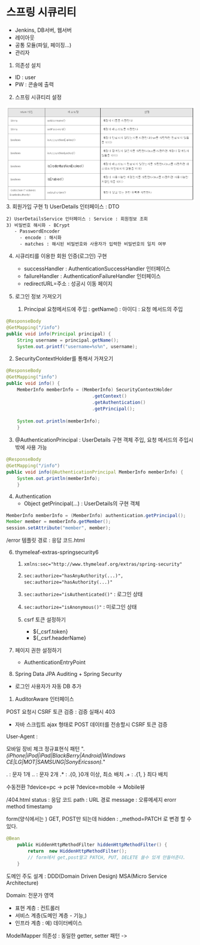 # 스프링 시큐리티
   - Jenkins, DB서버, 웹서버
   - 레이아웃
   - 공통 모듈(파일, 페이징...)
   - 관리자
1. 의존성 설치
- ID : user
- PW : 콘솔에 출력
2. 스프링 시큐티리 설정
<img src="../img/SpringSecurity.png">
3. 회원가입 구현
    1) UserDetails 인터페이스 : DTO

    2) UserDetailsService 인터페이스 : Service : 회원정보 조회
    3) 비밀번호 해시화 - BCrypt
       - PasswordEncoder
         - encode : 해시화
         - matches : 해시된 비밀번호와 사용자가 입력한 비밀번호의 일치 여부
         
4. 시큐리티를 이용한 회원 인증(로그인) 구현
   - successHandler : AuthenticationSuccessHandler 인터페이스
   - failureHandler : AuthenticationFailureHandler 인터페이스
   - redirectURL=주소 : 성공시 이동 페이지
   
5. 로그인 정보 가져오기
   1) Principal 요청메서드에 주입  : getName() : 아이디  : 요청 메서드의 주입
```java
@ResponseBody
@GetMapping("/info")
public void info(Principal principal) {
    String username = principal.getName();
    System.out.printf("username=%s%n", username);
```
   2) SecurityContextHolder를 통해서 가져오기
```java
@ResponseBody
@GetMapping("info")
public void info() {
    MemberInfo memberInfo = (MemberInfo) SecurityContextHolder
                                .getContext()
                                .getAuthentication()
                                .getPrincipal();

    System.out.println(memberInfo);
    }
```
   3) @AuthenticationPrincipal  : UserDetails 구현 객체 주입, 요청 메서드의 주입시 밖에 사용 가능
```java
@ResponseBody
@GetMapping("/info")
public void info(@AuthenticationPrincipal MemberInfo memberInfo) {
    System.out.println(memberInfo);
    }
```
   4) Authentication
      - Object getPrincipal(...) : UserDetails의 구현 객체
```java
MemberInfo memberInfo = (MemberInfo) authentication.getPrincipal();
Member member = memberInfo.getMember();
session.setAttribute("member", member);
```

/error 템플릿 경로 : 응답 코드.html

6. thymeleaf-extras-springsecurity6
    1) ```xmlns:sec="http://www.thymeleaf.org/extras/spring-security"```
    2) ```sec:authorize="hasAnyAuthority(...)", sec:authorize="hasAuthority(...)"```
    3) ```sec:authorize="isAuthenticated()"``` : 로그인 상태
    4) ```sec:authorize="isAnonymous()"``` : 미로그인 상태

    5) csrf 토큰 설정하기
        - ${_csrf.token}
        - ${_csrf.headerName}

7. 페이지 권한 설정하기
    - AuthenticationEntryPoint

8.  Spring Data JPA Auditing + Spring Security
- 로그인 사용자가 자동 DB 추가
1) AuditorAware 인터페이스



POST 요청시 CSRF 토큰 검증 : 검증 실패시 403
- 자바 스크립트 ajax 형태로 POST 데이터를 전송할시 CSRF 토큰 검증

User-Agent : 

모바일 장비 체크 정규표현식 패턴
".*(iPhone|iPod|iPad|BlackBerry|Android|Windows CE|LG|MOT|SAMSUNG|SonyEricsson).*"

. : 문자 1개
.. : 문자 2개
.* : .{0, }0개 이상, 최소 배치
.+ : .{1, } 최다 배치

수동전환
?device=pc -> pc뷰
?device=mobile -> Mobile뷰

/404.html
status : 응답 코드
path : URL 경로
message : 오류메세지
erorr
method
timestamp

form(양식에서는 ) GET, POST만 되는데 hidden : _method=PATCH 로 변경 할 수있다.
```java
@Bean
    public HiddenHttpMethodFilter hiddenHttpMethodFilter() {
        return  new HiddenHttpMethodFilter();
        // form에서 get,post말고 PATCH, PUT, DELETE 쓸수 있게 만들어준다.
    }
```

도메인 주도 설계 : DDD(Domain Driven Design)
MSA(Micro Service Architecture)

Domain: 전문가 영역
   - 표현 계층 : 컨트롤러
   - 서비스 계층(도메인 계층 - 기능,)
   - 인프라 계층 : 예) 데이터베이스

ModelMapper 의존성
    : 동일한 getter, setter 패턴 ->



